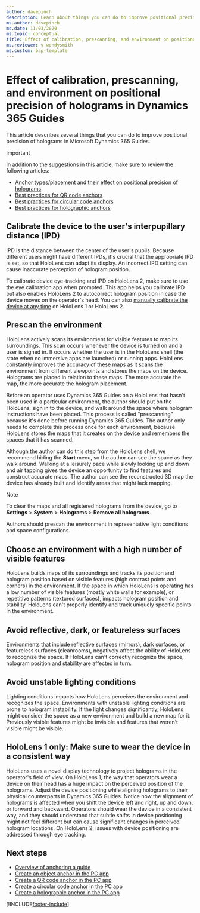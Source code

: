 ```yaml
---
author: davepinch
description: Learn about things you can do to improve positional precision of holograms in Dynamics 365 Guides
ms.author: davepinch
ms.date: 11/03/2020
ms.topic: conceptual
title: Effect of calibration, prescanning, and environment on positional precision of holograms in Dynamics 365 Guides
ms.reviewer: v-wendysmith
ms.custom: bap-template
---
```


# Effect of calibration, prescanning, and environment on positional precision of holograms in Dynamics 365 Guides

This article describes several things that you can do to improve positional precision of holograms in Microsoft Dynamics 365 Guides.

> [!IMPORTANT]
> In addition to the suggestions in this article, make sure to review the following articles:
>
> - [Anchor types/placement and their effect on positional precision of holograms](pc-app-anchor-types-placement-precision.md)
> - [Best practices for QR code anchors](pc-app-anchor-qr-best-practices.md)
> - [Best practices for circular code anchors](pc-app-anchor-circular-best-practices.md)
> - [Best practices for holographic anchors](pc-app-anchor-holographic-best-practices.md)

## Calibrate the device to the user's interpupillary distance (IPD)

IPD is the distance between the center of the user's pupils. Because different users might have different IPDs, it's crucial that the appropriate IPD is set, so that HoloLens can adapt its display. An incorrect IPD setting can cause inaccurate perception of hologram position. 

To calibrate device eye-tracking and IPD on HoloLens 2, make sure to use the eye calibration app when prompted. This app helps you calibrate IPD but also enables HoloLens 2 to autocorrect hologram position in case the device moves on the operator's head. You can also [manually calibrate the device at any time](./operator-calibrate-hl2.md) on HoloLens 1 or HoloLens 2.

## Prescan the environment

HoloLens actively scans its environment for visible features to map its surroundings. This scan occurs whenever the device is turned on and a user is signed in. It occurs whether the user is in the HoloLens shell (the state when no immersive apps are launched) or running apps. HoloLens constantly improves the accuracy of these maps as it scans the environment from different viewpoints and stores the maps on the device. Holograms are placed in relation to these maps. The more accurate the map, the more accurate the hologram placement.

Before an operator uses Dynamics 365 Guides on a HoloLens that hasn't been used in a particular environment, the author should put on the HoloLens, sign in to the device, and walk around the space where hologram instructions have been placed. This process is called "prescanning" because it's done before running Dynamics 365 Guides. The author only needs to complete this process once for each environment, because HoloLens stores the maps that it creates on the device and remembers the spaces that it has scanned. 

Although the author can do this step from the HoloLens shell, we recommend hiding the **Start** menu, so the author can see the space as they walk around. Walking at a leisurely pace while slowly looking up and down and air tapping gives the device an opportunity to find features and construct accurate maps. The author can see the reconstructed 3D map the device has already built and identify areas that might lack mapping. 

> [!NOTE] 
> To clear the maps and all registered holograms from the device, go to **Settings** > **System** > **Holograms** > **Remove all holograms**.

Authors should prescan the environment in representative light conditions and space configurations.

## Choose an environment with a high number of visible features

HoloLens builds maps of its surroundings and tracks its position and hologram position based on visible features (high contrast points and corners) in the environment. If the space in which HoloLens is operating has a low number of visible features (mostly white walls for example), or repetitive patterns (textured surfaces), impacts hologram position and stability. HoloLens can't properly identify and track uniquely specific points in the environment.

## Avoid reflective, dark, or featureless surfaces

Environments that include reflective surfaces (mirrors), dark surfaces, or featureless surfaces (cleanrooms), negatively affect the ability of HoloLens to recognize the space. If HoloLens can't correctly recognize the space, hologram position and stability are affected in turn.

## Avoid unstable lighting conditions

Lighting conditions impacts how HoloLens perceives the environment and recognizes the space. Environments with unstable lighting conditions are prone to hologram instability. If the light changes significantly, HoloLens might consider the space as a new environment and build a new map for it. Previously visible features might be invisible and features that weren’t visible might be visible. 

## HoloLens 1 only: Make sure to wear the device in a consistent way

HoloLens uses a novel display technology to project holograms in the operator's field of view. On HoloLens 1, the way that operators wear a device on their head has a huge impact on the perceived position of the holograms. Adjust the device positioning while aligning holograms to their physical counterparts in Dynamics 365 Guides. Notice how the alignment of holograms is affected when you shift the device left and right, up and down, or forward and backward. Operators should wear the device in a consistent way, and they should understand that subtle shifts in device positioning might not feel different but can cause significant changes in perceived hologram locations. On HoloLens 2, issues with device positioning are addressed through eye tracking.

## Next steps

- [Overview of anchoring a guide](pc-app-anchor.md)
- [Create an object anchor  in the PC app](pc-app-anchor-azure-object.md)
- [Create a QR code anchor in the PC app](pc-app-anchor-qr-code.md)
- [Create a circular code anchor in the PC app](pc-app-anchor-circular-code.md)
- [Create a holographic anchor in the PC app](pc-app-anchor-holographic.md)


[!INCLUDE[footer-include](../includes/footer-banner.md)]
